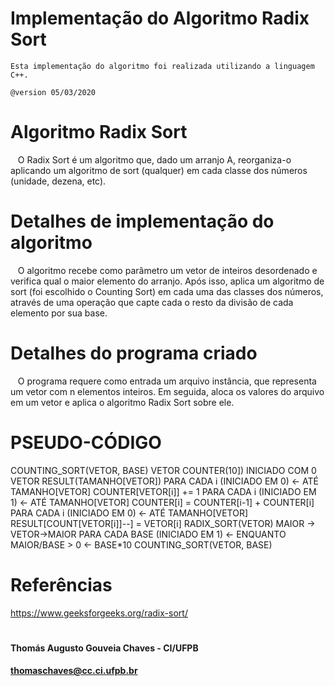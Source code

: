 # Implementação do Algoritmo Radix Sort
    Esta implementação do algoritmo foi realizada utilizando a linguagem C++.

    @version 05/03/2020

# Algoritmo Radix Sort
   O Radix Sort é um algoritmo que, dado um arranjo A, reorganiza-o aplicando um algoritmo de sort (qualquer) em cada classe dos números (unidade, dezena, etc). 

# Detalhes de implementação do algoritmo
   O algoritmo recebe como parâmetro um vetor de inteiros desordenado e verifica qual o maior elemento do arranjo. Após isso, aplica um algoritmo de sort (foi escolhido o Counting Sort) em cada uma das classes dos números, através de uma operação que capte cada o resto da divisão de cada elemento por sua base.
 
# Detalhes do programa criado
   O programa requere como entrada um arquivo instância, que representa um vetor com n elementos inteiros. Em seguida, aloca os valores do arquivo em um vetor e aplica o algoritmo Radix Sort sobre ele.

# PSEUDO-CÓDIGO

COUNTING_SORT(VETOR, BASE) 
	VETOR COUNTER(10]) INICIADO COM 0 
	VETOR RESULT(TAMANHO[VETOR]) 
	PARA CADA i (INICIADO EM 0) ← ATÉ TAMANHO[VETOR] 
		COUNTER[VETOR[i]] += 1 
	PARA CADA i (INICIADO EM 1) ← ATÉ TAMANHO[VETOR] 
		COUNTER[i] = COUNTER[i-1] + COUNTER[i] 
	PARA CADA i (INICIADO EM 0) ← ATÉ TAMANHO[VETOR] 
		RESULT[COUNT[VETOR[i]]--] = VETOR[i] 
RADIX_SORT(VETOR) 
	MAIOR → VETOR->MAIOR 
	PARA CADA BASE (INICIADO EM 1) ← ENQUANTO MAIOR/BASE > 0 ← BASE*10 
		COUNTING_SORT(VETOR, BASE) 

# Referências
https://www.geeksforgeeks.org/radix-sort/


#
#### Thomás Augusto Gouveia Chaves - CI/UFPB
#### thomaschaves@cc.ci.ufpb.br






